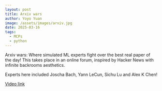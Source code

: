 ```yaml
---
layout: post
title: Arxiv wars
author: Yoyo Yuan
image: /assets/images/arxiv.jpg
date: 2025-03-16
tags:
  - MCPs
  - python
---
```


Arxiv wars: Where simulated ML experts fight over the best real paper of the day! This takes place in an online forum, inspired by Hacker News with infinite backrooms aesthetics.

Experts here included Joscha Bach, Yann LeCun, Sichu Lu and Alex K Chen!

[Video link](https://youtu.be/0qMQKgqQeyc)
